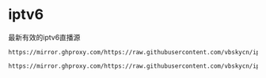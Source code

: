 # iptv6
最新有效的iptv6直播源





```
https://mirror.ghproxy.com/https://raw.githubusercontent.com/vbskycn/iptv6/master/iptv6.txt
```



```
https://mirror.ghproxy.com/https://raw.githubusercontent.com/vbskycn/iptv6/master/iptv6.m3u
```

